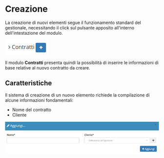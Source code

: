 # Creazione

La creazione di nuovi elementi segue il funzionamento standard del gestionale, necessitando il click sul pulsante apposito all'interno dell'intestazione del modulo.

![Screenshot creazione contratti](../../../.gitbook/assets/add-contratti.PNG)

Il modulo **Contratti** presenta quindi la possibilità di inserire le informazioni di base relative al nuovo contratto da creare.

## Caratteristiche

Il sistema di creazione di un nuovo elemento richiede la compilazione di alcune informazioni fondamentali:

* Nome del contratto
* Cliente

![Screenshot creazione contratti](../../../.gitbook/assets/AggiungiContratti.PNG)
